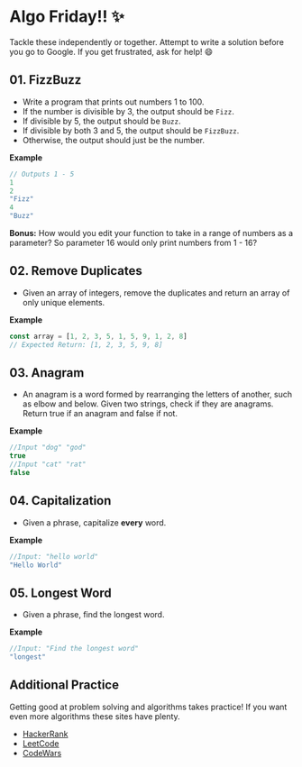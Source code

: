 # Algo Friday!! ✨
Tackle these independently or together. Attempt to write a solution before you go to Google. If you get frustrated, ask for help! 😄

## 01. FizzBuzz

* Write a program that prints out numbers 1 to 100.
* If the number is divisible by 3, the output should be `Fizz`.
* If divisible by 5, the output should be `Buzz`.
* If divisible by both 3 and 5, the output should be `FizzBuzz`.
* Otherwise, the output should just be the number. 

**Example**
```js
// Outputs 1 - 5 
1
2
"Fizz"
4
"Buzz"
```
**Bonus:** How would you edit your function to take in a range of numbers as a parameter? So parameter 16 would only print numbers from 1 - 16?

## 02. Remove Duplicates

* Given an array of integers, remove the duplicates and return an array of only unique elements.

**Example**
```js
const array = [1, 2, 3, 5, 1, 5, 9, 1, 2, 8]
// Expected Return: [1, 2, 3, 5, 9, 8]
```
## 03. Anagram

* An anagram is a word formed by rearranging the letters of another, such as elbow and below. Given two strings, check if they are anagrams. Return true if an anagram and false if not.

**Example**
```js
//Input "dog" "god"
true
//Input "cat" "rat" 
false
```

## 04. Capitalization

* Given a phrase, capitalize **every** word.

**Example**
```js
//Input: "hello world"
"Hello World"
```

## 05. Longest Word

* Given a phrase, find the longest word. 

**Example**
```js
//Input: "Find the longest word"
"longest"
```

## Additional Practice

Getting good at problem solving and algorithms takes practice! If you want even more algorithms these sites have plenty.

* [HackerRank](https://www.hackerrank.com)
* [LeetCode](https://leetcode.com/)
* [CodeWars](https://www.codewars.com/)